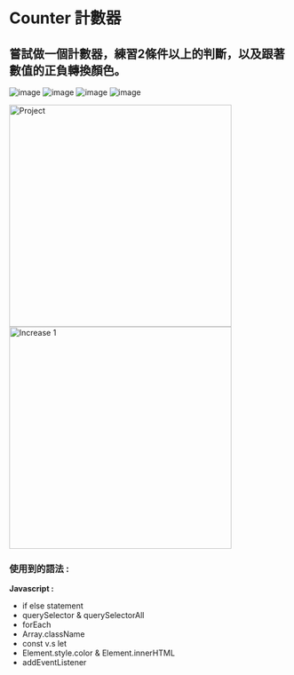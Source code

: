 # Counter 計數器
**嘗試做一個計數器，練習2條件以上的判斷，以及跟著數值的正負轉換顏色。**
---

![image](https://github.com/TYTforCoding/FrontEnd-Practice/blob/main/2_Counter/demo/1.png "Project")
![image](https://github.com/TYTforCoding/FrontEnd-Practice/blob/main/2_Counter/demo/2.png "Increase 1")
![image](https://github.com/TYTforCoding/FrontEnd-Practice/blob/main/2_Counter/demo/5.png "Reset")
![image](https://github.com/TYTforCoding/FrontEnd-Practice/blob/main/2_Counter/demo/4.png "Decrease -1")

<img src="https://github.com/TYTforCoding/FrontEnd-Practice/blob/main/2_Counter/demo/1.png" alt="Project" height=400px>
<img src="https://github.com/TYTforCoding/FrontEnd-Practice/blob/main/2_Counter/demo/2.png" alt="Increase 1"
     -src="https://github.com/TYTforCoding/FrontEnd-Practice/blob/main/2_Counter/demo/5.png" alt="Reset"
     -src="https://github.com/TYTforCoding/FrontEnd-Practice/blob/main/2_Counter/demo/4.png" alt="Decrease -1"
     height=400px>

### 使用到的語法 : 
**Javascript :**
  * if else statement
  * querySelector & querySelectorAll
  * forEach
  * Array.className
  * const v.s let
  * Element.style.color & Element.innerHTML
  * addEventListener

